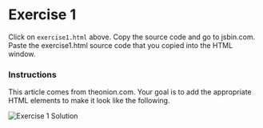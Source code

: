 Exercise 1
==========

Click on `exercise1.html` above. Copy the source code and go to jsbin.com. Paste the exercise1.html source code that you copied into the HTML window.

### Instructions ###

This article comes from theonion.com. Your goal is to add the appropriate HTML elements to make it look like the following.

![Exercise 1 Solution](https://raw.githubusercontent.com/CodingCampus/intro-exercises/tree/exercise1/extras/exercise1-solution.png)